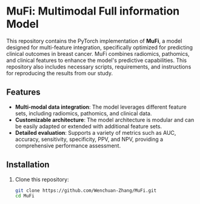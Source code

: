 # MuFi: Multimodal Full information Model

This repository contains the PyTorch implementation of **MuFi**, a model designed for multi-feature integration, specifically optimized for predicting clinical outcomes in breast cancer. MuFi combines radiomics, pathomics, and clinical features to enhance the model's predictive capabilities. This repository also includes necessary scripts, requirements, and instructions for reproducing the results from our study.

## Features
- **Multi-modal data integration**: The model leverages different feature sets, including radiomics, pathomics, and clinical data.
- **Customizable architecture**: The model architecture is modular and can be easily adapted or extended with additional feature sets.
- **Detailed evaluation**: Supports a variety of metrics such as AUC, accuracy, sensitivity, specificity, PPV, and NPV, providing a comprehensive performance assessment.

## Installation
1. Clone this repository:
   ```bash
   git clone https://github.com/Wenchuan-Zhang/MuFi.git
   cd MuFi
